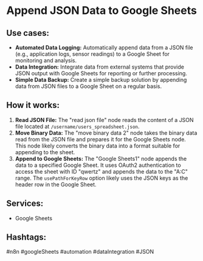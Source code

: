 # Append JSON Data to Google Sheets

## Use cases:

-   **Automated Data Logging:** Automatically append data from a JSON file (e.g., application logs, sensor readings) to a Google Sheet for monitoring and analysis.
-   **Data Integration:** Integrate data from external systems that provide JSON output with Google Sheets for reporting or further processing.
-   **Simple Data Backup:** Create a simple backup solution by appending data from JSON files to a Google Sheet on a regular basis.

## How it works:

1.  **Read JSON File:** The "read json file" node reads the content of a JSON file located at `/username/users_spreadsheet.json`.
2.  **Move Binary Data:** The "move binary data 2" node takes the binary data read from the JSON file and prepares it for the Google Sheets node.  This node likely converts the binary data into a format suitable for appending to the sheet.
3.  **Append to Google Sheets:** The "Google Sheets1" node appends the data to a specified Google Sheet. It uses OAuth2 authentication to access the sheet with ID "qwertz" and appends the data to the "A:C" range. The `usePathForKeyRow` option likely uses the JSON keys as the header row in the Google Sheet.

## Services:

-   Google Sheets

## Hashtags:

#n8n #googleSheets #automation #dataIntegration #JSON

